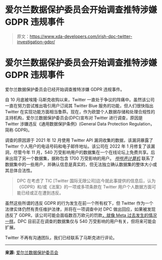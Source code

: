 # 爱尔兰数据保护委员会开始调查推特涉嫌 GDPR 违规事件

> 原文：<https://www.xda-developers.com/irish-dpc-twitter-investigation-gdpr/>

# 爱尔兰数据保护委员会开始调查推特涉嫌 GDPR 违规事件

爱尔兰数据保护委员会已经开始调查推特涉嫌 GDPR 违规事件。

自 10 月底被埃隆·马斯克收购以来，Twitter 一直处于争议的阵痛中。虽然该公司一直在努力尝试推出吸引用户订阅其 Twitter Blue 服务的功能，但人们很快指出 Twitter 在实现功能方面相当鲁莽。现在，作为欧盟个人数据存储和处理合规性的主持机构，爱尔兰数据保护委员会(DPC)宣布对 Twitter 进行调查，原因是 Twitter 涉嫌违反《通用数据保护条例》(General Data Protection Regulation，简称 GDPR)。

调查的原因源于 2021 年 12 月使用 Twitter API 漏洞收集的数据，该漏洞暴露了 Twitter 个人用户的电话号码和电子邮件地址。该公司在 2022 年 1 月修复了该漏洞，尽管今年 11 月，540 万受影响用户的数据集在一个在线论坛上免费共享。后来出现了另一个数据集，据称包含 1700 万受影响的用户。 [*哔哔声计算机*](https://www.bleepingcomputer.com/news/security/54-million-twitter-users-stolen-data-leaked-online-more-shared-privately/) 联系了数据集中的一些用户，并确认信息是真实的，但无法独立确认数据集的整体大小或其总体合法性。

> DPC 在考虑了 TIC [Twitter 国际无限公司]迄今就此事提供的信息后，认为《GDPR》和/或《法案》的一项或多项条款在 Twitter 用户个人数据方面可能已经或正在遭到违反。

虽然这些所谓的违反 GDPR 的行为发生在前一个所有权下，但 Twitter 作为一个法律实体仍然有责任维护法律，并将在一项调查中对 DPC 做出回应，如果被发现违反了 GDPR，该公司可能会面临数百万欧元的罚款[，就像 Meta 过去发生的情况一样](https://www.xda-developers.com/ireland-fines-whatsapp-225-million-euros/)。DPC 目前正在调查的数据集仅与 540 万受影响的用户有关，但将来可能会扩展。

Twitter 不再有沟通团队，我们已经联系了马斯克进行评论。

* * *

**来源:** [爱尔兰数据保护委员会](https://dataprotection.ie/en/news-media/data-protection-commission-launches-inquiry-twitter-concerning-datasets)